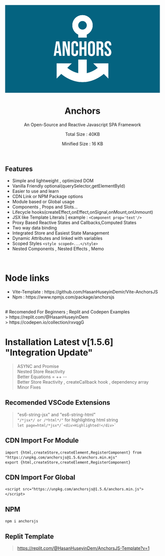<div>

<div align="center">
<img width="600px" src="https://github.com/HasanHuseyinDemir/Anchors-Framework/blob/master/Images/new/logo-color.png">
<h1 align="center">Anchors</h1>
<p align="center">An Open-Source and Reactive Javascript SPA Framework</p>
<p align="center">Total Size : 40KB</p>
<p align="center">Minified Size : 16 KB</p>
</div>
<br>

## Features

- Simple and lightweight , optimized DOM
- Vanilla Friendly optional(querySelector,getElementById)
- Easier to use and learn
- CDN Link or NPM Package options
- Module based or Global usage
- Components , Props and Slots...
- Lifecycle hooks(createEffect,onEffect,onSignal,onMount,onUnmount)
- JSX like Template Literals | example : `<Component prop='text'/>`
- Proxy Based Reactive States and Callbacks,Computed States
- Two way data binding
- Integrated Store and Easiest State Management
- Dynamic Attributes and linked with variables
- Scoped Styles `<style scoped>...</style>`
- Nested Components , Nested Effects , Memo
<br>

# Node links
<ul>
<li>Vite-Template : https://github.com/HasanHuseyinDemir/Vite-AnchorsJS</li>
<li> Npm : https://www.npmjs.com/package/anchorsjs</li>
</ul>
<br>
# Recomended For Beginners ; Replit and Codepen Examples<br>
> https://replit.com/@HasanHuseyinDem <br>
> https://codepen.io/collection/rxvqgG

# Installation Latest v[1.5.6] "Integration Update"
> ASYNC and Promise <br>
> Nested Store Reactivity <br>
> Better Equations = ++ --<br>
> Better Store Reactivity , createCallback hook , dependency array <br>
> Minor Fixes

## Recomended VSCode Extensions
> "es6-string-jsx" and "es6-string-html"<br>
```"/*jsx*/ or /*html*/"``` for highlighting html string<br>
``` let page=html/*jsx*/`<div>Highlighted!</div>` ```

## CDN Import For Module
```
import {html,createStore,createElement,RegisterComponent} from "https://unpkg.com/anchorsjs@1.5.6/anchors.min.mjs"
export {html,createStore,createElement,RegisterComponent}
```

## CDN Import For Global 
```
<script src="https://unpkg.com/anchorsjs@1.5.6/anchors.min.js"></script>
```

## NPM
```
npm i anchorsjs
```


## Replit Template
> https://replit.com/@HasanHuseyinDem/AnchorsJS-Template?v=1
